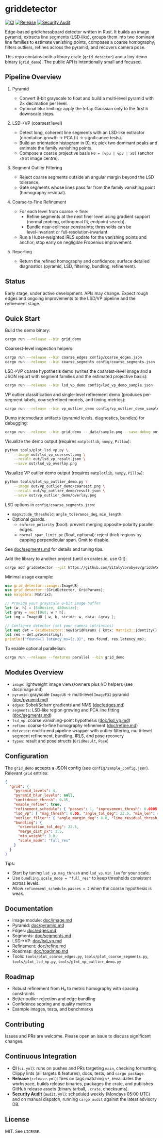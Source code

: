 # griddetector

[![CI](https://github.com/VitalyVorobyev/griddetector/actions/workflows/ci.yml/badge.svg)](https://github.com/VitalyVorobyev/griddetector/actions/workflows/ci.yml)
[![Release](https://github.com/VitalyVorobyev/griddetector/actions/workflows/release.yml/badge.svg)](https://github.com/VitalyVorobyev/griddetector/actions/workflows/release.yml)
[![Security Audit](https://github.com/VitalyVorobyev/griddetector/actions/workflows/audit.yml/badge.svg)](https://github.com/VitalyVorobyev/griddetector/actions/workflows/audit.yml)

Edge-based grid/chessboard detector written in Rust. It builds an image pyramid, extracts line segments (LSD‑like), groups them into two dominant line families to estimate vanishing points, composes a coarse homography, filters outliers, refines across the pyramid, and recovers camera pose.

This repo contains both a library crate (`grid_detector`) and a tiny demo binary (`grid_demo`). The public API is intentionally small and focused.

## Pipeline Overview

1. Pyramid
   - Convert 8‑bit grayscale to float and build a multi‑level pyramid with 2× decimation per level.
   - Optional blur limiting: apply the 5‑tap Gaussian only to the first `N` downscale steps.

2. LSD→VP (coarsest level)
   - Detect long, coherent line segments with an LSD‑like extractor (orientation growth → PCA fit → significance tests).
   - Build an orientation histogram in [0, π); pick two dominant peaks and estimate the family vanishing points.
   - Compose a coarse projective basis `H0 = [vpu | vpv | x0]` (anchor `x0` at image centre).

3. Segment Outlier Filtering
   - Reject coarse segments outside an angular margin beyond the LSD tolerance.
   - Gate segments whose lines pass far from the family vanishing point (homography residual).

4. Coarse‑to‑Fine Refinement
   - For each level from coarse → fine:
     - Refine segments at the next finer level using gradient support (normal probing, orthogonal fit, endpoint search).
     - Bundle near‑collinear constraints; thresholds can be level‑invariant or full‑resolution‑invariant.
   - Run a Huber‑weighted IRLS update for the vanishing points and anchor; stop early on negligible Frobenius improvement.

5. Reporting
   - Return the refined homography and confidence; surface detailed diagnostics (pyramid, LSD, filtering, bundling, refinement).

## Status

Early stage, under active development. APIs may change. Expect rough edges and ongoing improvements to the LSD/VP pipeline and the refinement stage.

## Quick Start

Build the demo binary:

```sh
cargo run --release --bin grid_demo
```

Coarsest-level inspection helpers:

```sh
cargo run --release --bin coarse_edges config/coarse_edges.json
cargo run --release --bin coarse_segments config/coarse_segments.json
```

LSD→VP coarse hypothesis demo (writes the coarsest-level image and a JSON report with
segment families and the estimated projective basis):

```sh
cargo run --release --bin lsd_vp_demo config/lsd_vp_demo_sample.json
```

VP outlier classification and single-level refinement demo (produces per-segment labels,
coarse/refined models, and timing metrics):

```sh
cargo run --release --bin vp_outlier_demo config/vp_outlier_demo_sample.json
```

Dump intermediate artifacts (pyramid levels, diagnostics, bundles) for debugging:

```sh
cargo run --release --bin grid_demo -- data/sample.png --save-debug out/debug_run
```

Visualize the demo output (requires `matplotlib`, `numpy`, `Pillow`):

```sh
python tools/plot_lsd_vp.py \
    --image out/lsd_vp_coarsest.png \
    --result out/lsd_vp_result.json \
    --save out/lsd_vp_overlay.png
```

Visualize VP outlier demo output (requires `matplotlib`, `numpy`, `Pillow`):

```sh
python tools/plot_vp_outlier_demo.py \
    --image out/vp_outlier_demo/coarsest.png \
    --result out/vp_outlier_demo/result.json \
    --save out/vp_outlier_demo/overlay.png
```

LSD options in `config/coarse_segments.json`:

- `magnitude_threshold`, `angle_tolerance_deg`, `min_length`
- Optional guards:
  - `enforce_polarity` (bool): prevent merging opposite‑polarity parallel edges.
  - `normal_span_limit_px` (float, optional): reject thick regions by capping perpendicular span. Omit to disable.

See [doc/segments.md](doc/segments.md) for details and tuning tips.

Add the library to another project (until on crates.io, use Git):

```sh
cargo add griddetector --git https://github.com/VitalyVorobyev/griddetector
```

Minimal usage example:

```rust
use grid_detector::image::ImageU8;
use grid_detector::{GridDetector, GridParams};
use nalgebra::Matrix3;

// Provide your grayscale 8‑bit image buffer
let (w, h) = (640usize, 480usize);
let gray = vec![0u8; w * h];
let img = ImageU8 { w, h, stride: w, data: &gray };

// Configure detector (set your camera intrinsics)
let mut det = GridDetector::new(GridParams { kmtx: Matrix3::identity(), ..Default::default() });
let res = det.process(img);
println!("found={} latency_ms={:.3}", res.found, res.latency_ms);
```

To enable optional parallelism:

```sh
cargo run --release --features parallel --bin grid_demo
```

## Modules Overview

- `image`: lightweight image views/owners plus I/O helpers (see doc/image.md)
- `pyramid`: grayscale `ImageU8` → multi‑level `ImageF32` pyramid ([doc/pyramid.md](doc/pyramid.md))
- `edges`: Sobel/Scharr gradients and NMS ([doc/edges.md](doc/edges.md))
- `segments`: LSD‑like region growing and PCA line fitting ([doc/segments.md](doc/segments.md))
- `lsd_vp`: coarse vanishing-point hypothesis ([doc/lsd_vp.md](doc/lsd_vp.md))
- `refine`: coarse‑to‑fine homography refinement ([doc/refine.md](doc/refine.md))
- `detector`: end‑to‑end pipeline wrapper with outlier filtering, multi‑level segment refinement, bundling, IRLS, and pose recovery
- `types`: result and pose structs (`GridResult`, `Pose`)

## Configuration

The `grid_demo` accepts a JSON config (see `config/sample_config.json`). Relevant `grid` entries:

```json
{
  "grid": {
    "pyramid_levels": 4,
    "pyramid_blur_levels": null,
    "confidence_thresh": 0.35,
    "enable_refine": true,
    "refinement_schedule": { "passes": 1, "improvement_thresh": 0.0005 },
    "lsd_vp": { "mag_thresh": 0.05, "angle_tol_deg": 22.5, "min_len": 4.0 },
    "outlier_filter": { "angle_margin_deg": 8.0, "line_residual_thresh_px": 1.5 },
    "bundling": {
      "orientation_tol_deg": 22.5,
      "merge_dist_px": 1.5,
      "min_weight": 3.0,
      "scale_mode": "full_res"
    }
  }
}
```

Tips:
- Start by tuning `lsd_vp.mag_thresh` and `lsd_vp.min_len` for your scale.
- Use `bundling.scale_mode = "full_res"` to keep thresholds consistent across levels.
- Allow `refinement_schedule.passes = 2` when the coarse hypothesis is weak.

## Documentation

- Image module: [doc/image.md](doc/image.md)
- Pyramid: [doc/pyramid.md](doc/pyramid.md)
- Edges: [doc/edges.md](doc/edges.md)
- Segments: [doc/segments.md](doc/segments.md)
- LSD→VP: [doc/lsd_vp.md](doc/lsd_vp.md)
- Refinement: [doc/refine.md](doc/refine.md)
- Roadmap: [doc/roadmap.md](doc/roadmap.md)
- Tools: `tools/plot_coarse_edges.py`, `tools/plot_coarse_segments.py`, `tools/plot_lsd_vp.py`, `tools/plot_vp_outlier_demo.py`

## Roadmap

- Robust refinement from H₀ to metric homography with spacing constraints
- Better outlier rejection and edge bundling
- Confidence scoring and quality metrics
- Example images, tests, and benchmarks

## Contributing

Issues and PRs are welcome. Please open an issue to discuss significant changes.

## Continuous Integration

- **CI** (`ci.yml`): runs on pushes and PRs targeting `main`, checking formatting, Clippy lints (all targets & features), docs, tests, and `cargo package`.
- **Release** (`release.yml`): fires on tags matching `v*`, revalidates the workspace, builds release binaries, packages the crate, and publishes GitHub release assets (binary tarball, `.crate`, checksums).
- **Security Audit** (`audit.yml`): scheduled weekly (Mondays 05:00 UTC) and on manual dispatch, running `cargo audit` against the latest advisory DB.

## License

MIT. See `LICENSE`.

